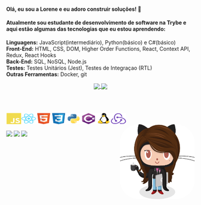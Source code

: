 #### Olá, eu sou a Lorene e eu adoro construir soluções! 👋

#### Atualmente sou estudante de desenvolvimento de software na Trybe e aqui estão algumas das tecnologias que eu estou aprendendo: 
**Linguagens:** JavaScript(intermediário), Python(básico) e C#(básico) <br />
**Front-End:** HTML, CSS, DOM, Higher Order Functions, React, Context API, Redux, React
Hooks<br />
**Back-End:** SQL, NoSQL, Node.js <br />
**Testes:** Testes Unitários (Jest), Testes de Integraçao (RTL)<br />
**Outras Ferramentas:** Docker, git <br />

<div align="center">
    <a align="center" href="https://github.com/lorenepecci">
    <img align="center" height="180em" src="https://github-readme-stats.vercel.app/api?username=lorenepecci&show_icons=true&theme=dracula&include_all_commits=true&count_private=true">
    <img align="center" height="180em" src="https://github-readme-stats.vercel.app/api/top-langs/?username=lorenepecci&layout=compact&langs_count=7&theme=dracula">
</div>

##

<br>
<div style="display: inline_block"><br>
  <img align="left" alt="Lore-Js" height="30" width="40" src="https://raw.githubusercontent.com/devicons/devicon/master/icons/javascript/javascript-plain.svg">
  <img align="left" alt="Lore-React" height="30" width="40" src="https://raw.githubusercontent.com/devicons/devicon/master/icons/react/react-original.svg">
  <img align="left" alt="Lore-HTML" height="30" width="40" src="https://raw.githubusercontent.com/devicons/devicon/master/icons/html5/html5-original.svg">
  <img align="left" alt="Lore-CSS" height="30" width="40" src="https://raw.githubusercontent.com/devicons/devicon/master/icons/css3/css3-original.svg">
  <img align="left" alt="Lore-Python" height="30" width="40" src="https://raw.githubusercontent.com/devicons/devicon/master/icons/python/python-original.svg">
  <img align="left" alt="Lore-Csharp" height="30" width="40" src="https://raw.githubusercontent.com/devicons/devicon/master/icons/csharp/csharp-original.svg">
    <img align="left" src="https://raw.githubusercontent.com/devicons/devicon/master/icons/linux/linux-original.svg" alt="linux" width="40" height="30"/> 
    <img align="left" src="https://raw.githubusercontent.com/devicons/devicon/master/icons/redux/redux-original.svg" alt="redux" width="40" height="30"/>
    <img  align="right" src='boneca.png' alt="bonecaimg" width="200" height="200" style="border-radius:50px;">
</div>



<br>

##

<div> 
  <a href="https://instagram.com/lorenepecci" target="_blank"><img src="https://img.shields.io/badge/-Instagram-%23E4405F?style=for-the-badge&logo=instagram&logoColor=white" target="_blank"></a>
  <a href = "mailto:lorenepecci@gmail.com"><img src="https://img.shields.io/badge/-Gmail-%23333?style=for-the-badge&logo=gmail&logoColor=white" target="_blank"></a>
  <a href="https://www.linkedin.com/in/lorene-pecci-9b9078138/" target="_blank"><img src="https://img.shields.io/badge/-LinkedIn-%230077B5?style=for-the-badge&logo=linkedin&logoColor=white" target="_blank"></a>

</div>
